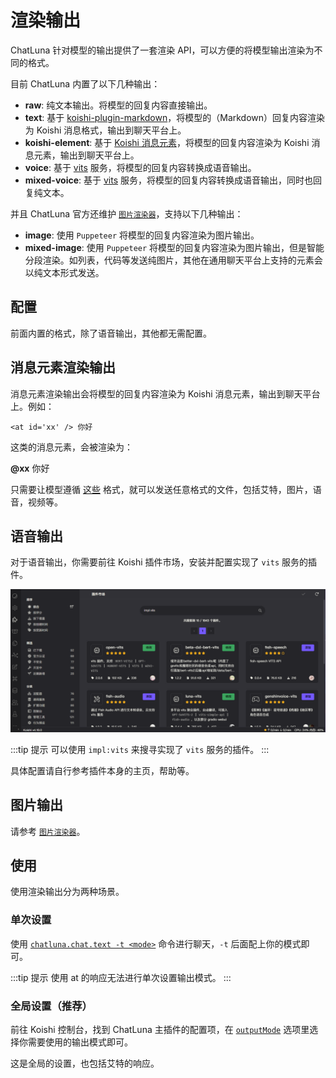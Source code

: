 # 渲染输出

ChatLuna 针对模型的输出提供了一套渲染 API，可以方便的将模型输出渲染为不同的格式。

目前 ChatLuna 内置了以下几种输出：

- **raw**: 纯文本输出。将模型的回复内容直接输出。
- **text**: 基于 [koishi-plugin-markdown](https://markdown.koishi.chat/)，将模型的（Markdown）回复内容渲染为 Koishi 消息格式，输出到聊天平台上。
- **koishi-element**: 基于 [Koishi 消息元素](https://koishi.chat/zh-CN/guide/basic/element.html)，将模型的回复内容渲染为 Koishi 消息元素，输出到聊天平台上。
- **voice**: 基于 [vits](https://github.com/initialencounter/2022-12-24/blob/neat/plugins/Tool/vits/readme.md) 服务，将模型的回复内容转换成语音输出。
- **mixed-voice**: 基于 [vits](https://github.com/initialencounter/2022-12-24/blob/neat/plugins/Tool/vits/readme.md) 服务，将模型的回复内容转换成语音输出，同时也回复纯文本。

并且 ChatLuna 官方还维护 [`图片渲染器`](../../ecosystem/renderer/image.md)，支持以下几种输出：

- **image**: 使用 `Puppeteer` 将模型的回复内容渲染为图片输出。
- **mixed-image**: 使用 `Puppeteer` 将模型的回复内容渲染为图片输出，但是智能分段渲染。如列表，代码等发送纯图片，其他在通用聊天平台上支持的元素会以纯文本形式发送。

## 配置

前面内置的格式，除了语音输出，其他都无需配置。

## 消息元素渲染输出

消息元素渲染输出会将模型的回复内容渲染为 Koishi 消息元素，输出到聊天平台上。例如：

```tsx
<at id='xx' /> 你好 
```

这类的消息元素，会被渲染为：

<chat-panel>
  
  <chat-message nickname="Bot">
    <strong>@xx</strong> 你好
  </chat-message>
  
</chat-panel>

只需要让模型遵循 [这些](https://koishi.chat/zh-CN/api/message/syntax.html) 格式，就可以发送任意格式的文件，包括艾特，图片，语音，视频等。

## 语音输出

对于语音输出，你需要前往 Koishi 插件市场，安装并配置实现了 `vits` 服务的插件。

![alt text](../../public/images/image-34.png)

:::tip 提示
可以使用 `impl:vits` 来搜寻实现了 `vits` 服务的插件。
:::

具体配置请自行参考插件本身的主页，帮助等。

## 图片输出

请参考 [`图片渲染器`](../../ecosystem/renderer/image.md)。

## 使用

使用渲染输出分为两种场景。

### 单次设置

使用 [`chatluna.chat.text -t <mode>`](../useful-commands.md#直接对话) 命令进行聊天，`-t` 后面配上你的模式即可。

:::tip 提示
使用 at 的响应无法进行单次设置输出模式。
:::

### 全局设置（推荐）

前往 Koishi 控制台，找到 ChatLuna 主插件的配置项，在 [`outputMode`](../useful-configurations.md#outputmode) 选项里选择你需要使用的输出模式即可。

这是全局的设置，也包括艾特的响应。
